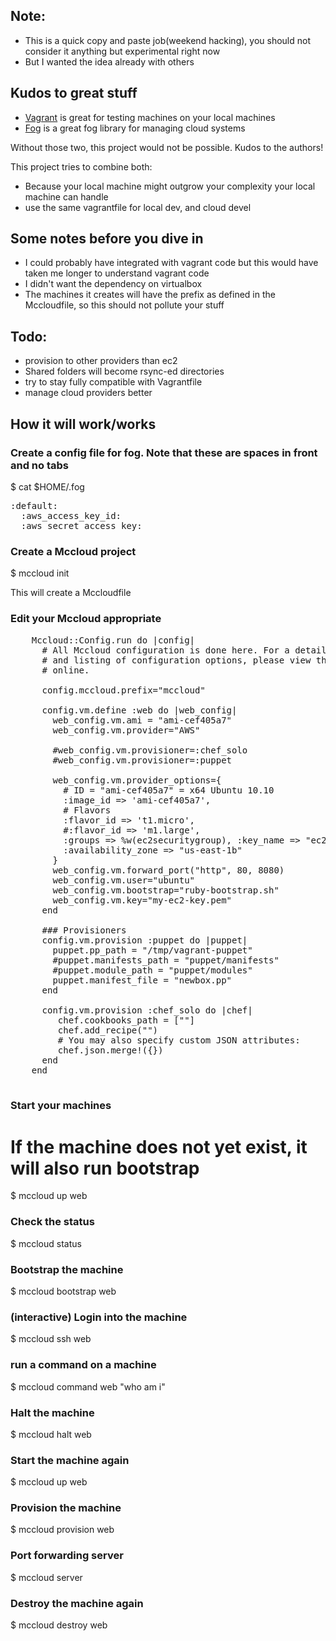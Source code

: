 ## Note:
- This is a quick copy and paste job(weekend hacking), you should not consider it anything but experimental right now
- But I wanted the idea already with others

## Kudos to great stuff
- [Vagrant](http://www.vagrantup.com) is great for testing machines on your local machines
- [Fog](https://github.com/geemus/fog) is a great fog library for managing cloud systems

Without those two, this project would not be possible. Kudos to the authors!

This project tries to combine both:
- Because your local machine might outgrow your complexity your local machine can handle
- use the same vagrantfile for local dev, and cloud devel

## Some notes before you dive in

- I could probably have integrated with vagrant code but this would have taken me longer to understand vagrant code
- I didn't want the dependency on virtualbox
- The machines it creates will have the prefix as defined in the Mccloudfile, so this should not pollute your stuff

## Todo:

- provision to other providers than ec2
- Shared folders will become rsync-ed directories
- try to stay fully compatible with Vagrantfile
- manage cloud providers better

## How it will work/works

### Create a config file for fog. Note that these are spaces in front and no tabs
$ cat $HOME/.fog
<pre>
:default:
  :aws_access_key_id: <your id here>
  :aws_secret_access_key: <your acess key here>
</pre>

### Create a Mccloud project
$ mccloud init

This will create a Mccloudfile

### Edit your Mccloud appropriate

<pre>
	Mccloud::Config.run do |config|
	  # All Mccloud configuration is done here. For a detailed explanation
	  # and listing of configuration options, please view the documentation
	  # online.

	  config.mccloud.prefix="mccloud"

	  config.vm.define :web do |web_config|
	    web_config.vm.ami = "ami-cef405a7"
	    web_config.vm.provider="AWS"

	    #web_config.vm.provisioner=:chef_solo
	    #web_config.vm.provisioner=:puppet

	    web_config.vm.provider_options={ 
	      # ID = "ami-cef405a7" = x64 Ubuntu 10.10
	      :image_id => 'ami-cef405a7', 
	      # Flavors
	      :flavor_id => 't1.micro',
	      #:flavor_id => 'm1.large',
	      :groups => %w(ec2securitygroup), :key_name => "ec2-keyname",
	      :availability_zone => "us-east-1b" 
	    }
	    web_config.vm.forward_port("http", 80, 8080)
	    web_config.vm.user="ubuntu"
	    web_config.vm.bootstrap="ruby-bootstrap.sh"
	    web_config.vm.key="my-ec2-key.pem"
	  end

	  ### Provisioners
	  config.vm.provision :puppet do |puppet|
	    puppet.pp_path = "/tmp/vagrant-puppet"
	    #puppet.manifests_path = "puppet/manifests"
	    #puppet.module_path = "puppet/modules"
	    puppet.manifest_file = "newbox.pp"
	  end

	  config.vm.provision :chef_solo do |chef|
	     chef.cookbooks_path = ["<your cookboopath>"]
	     chef.add_recipe("<some recipe>")
	     # You may also specify custom JSON attributes:
	     chef.json.merge!({})
	  end
	end

</pre>

### Start your machines
# If the machine does not yet exist, it will also run bootstrap
$ mccloud up web

### Check the status
$ mccloud status

### Bootstrap the machine
$ mccloud bootstrap web

### (interactive) Login into the machine
$ mccloud ssh web

### run a command on a machine
$ mccloud command web "who am i"

### Halt the machine
$ mccloud halt web

### Start the machine again
$ mccloud up web

### Provision the machine
$ mccloud provision web

### Port forwarding server
$ mccloud server

### Destroy the machine again
$ mccloud destroy web
